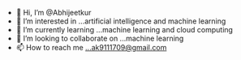- 👋 Hi, I’m @Abhijeetkur
- 👀 I’m interested in ...artificial intelligence and machine learning
- 🌱 I’m currently learning ...machine learning and cloud computing 
- 💞️ I’m looking to collaborate on ...machine learning 
- 📫 How to reach me ...ak9111709@gmail.com

<!---
Abhijeetkur/Abhijeetkur is a ✨ special ✨ repository because its `README.md` (this file) appears on your GitHub profile.
You can click the Preview link to take a look at your changes.
--->
